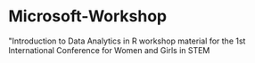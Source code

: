 # Microsoft-Workshop

"Introduction to Data Analytics in R workshop material for the 1st International Conference for Women and Girls in STEM
